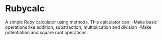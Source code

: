 # Rubycalc
A simple Ruby calculator using methods.
This calculator can:
-Make basic operations like addition, substraction, multiplication and division
-Make potentiation and square root operations
